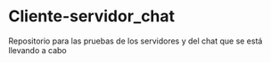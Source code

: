 # Cliente-servidor_chat
Repositorio para las pruebas de los servidores y del chat que se está llevando a cabo
